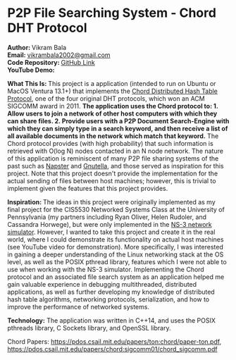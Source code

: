 # P2P File Searching System - Chord DHT Protocol

<b> Author:  </b> Vikram Bala <br>
<b>Email: </b> vikrambala2002@gmail.com <br>
<b>Code Repository: </b> [GitHub Link](https://github.com/vbala29/Chord-P2P-File-Sharing) <br>
<b> YouTube Demo: </b> <br>

<b> What This Is: </b> This project is a application (intended to run on Ubuntu or MacOS Ventura 13.1+) that implements the [Chord Distributed Hash Table Protocol](https://pdos.csail.mit.edu/papers/ton:chord/paper-ton.pdf), one of the four original DHT protocols, which won an ACM SIGCOMM award in 2011. <b>The application uses the Chord protocol to: 1. Allow users to join a network of other host computers with which they can share files. 2. Provide users with a P2P Document Search-Engine with which they can simply type in a search keyword, and then receive a list of all available documents in the network which match that keyword.</b> The Chord protocol provides (with high probability) that such information is retrieved with O(log N) nodes contacted in an N node network. The nature of this application is reminiscent of many P2P file sharing systems of the past such as [Napster](https://en.wikipedia.org/wiki/Napster) and [Gnutella](https://en.wikipedia.org/wiki/Gnutella), and those served as inspiration for this project. Note that this project doesn't provide the implementation for the actual sending of files between host machines; however, this is trivial to implement given the features that this project provides.

<b> Inspiration: </b> The ideas in this project were originally implemented as my final project for the CIS5530 Networked Systems Class at the University of Pennsylvania (my partners including Ryan Oliver, Helen Rudoler, and Cassandra Horwege), but were only implemented in the [NS-3 network simulator](https://www.nsnam.org). However, I wanted to take this project and create it in the real world, where I could demonstrate its functionality on actual host machines (see YouTube video for demonstration). More specifically, I was interested in gaining a deeper understanding of the Linux networking stack at the OS level, as well as the POSIX pthread library, features which I were not able to use when working with the NS-3 simulator. Implementing the Chord protocol and an associated file search system as an application helped me gain valuable experience in debugging multithreaded, distributed applications, as well as further developing my knowledge of distributed hash table algorithms, networking protocols, serialization, and how to improve the performance of networked systems. 

<b>Technology:</b> The application was written in C++14, and uses the POSIX pthreads library, C Sockets library, and OpenSSL library.

Chord Papers: https://pdos.csail.mit.edu/papers/ton:chord/paper-ton.pdf, https://pdos.csail.mit.edu/papers/chord:sigcomm01/chord_sigcomm.pdf
